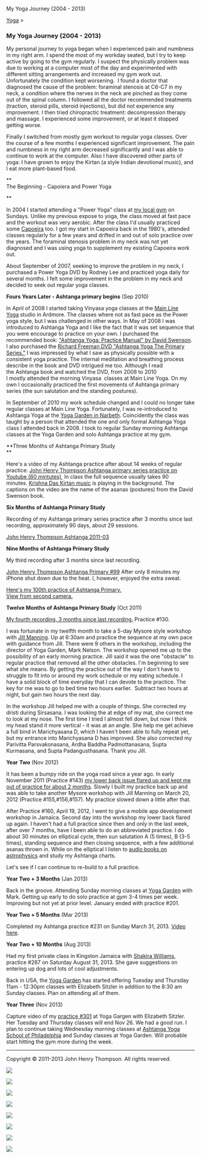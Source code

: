 My Yoga Journey (2004 - 2013) 

[Yoga](../yoga.md)‎ > ‎

### My Yoga Journey (2004 - 2013)

My personal journey to yoga began when I experienced pain and numbness in my right arm. I spend the most of my workday seated, but I try to keep active by going to the gym regularly. I suspect the physically problem was due to working at a computer most of the day and experimented with different sitting arrangements and increased my gym work out. Unfortunately the condition kept worsening.  I found a doctor that diagnosed the cause of the problem: foraminal stenosis at C6-C7 in my neck, a condition where the nerves in the neck are pinched as they come out of the spinal column. I followed all the doctor recommended treatments (traction, steroid pills, steroid injections), but did not experience any improvement. I then tried chiropractic treatment: decompression therapy and massage. I experienced some improvement, or at least it stopped getting worse. 

  

Finally I switched from mostly gym workout to regular yoga classes. Over the course of a few months I experienced significant improvement. The pain and numbness in my right arm decreased significantly and I was able to continue to work at the computer. Also I have discovered other parts of yoga: I have grown to enjoy the Kirtan (a style Indian devotional music), and I eat more plant-based food.

**  
The Beginning - Capoiera and Power Yoga  
  
**

In 2004 I started attending a "Power Yoga" class at [my local gym](http://www.lafitness.com/Pages/clubClassSchedule.aspx?clubid=243) on Sundays. Unlike my previous expose to yoga, the class moved at fast pace and the workout was very aerobic. After the class I'd usually practiced some [Capoeira](http://www.youtube.com/watch?v=OIX9BcYMy7Y) too. I got my start in Capoeira back in the 1980's, attended classes regularly for a few years and drifted in and out of solo practice over the years. The foraminal stenosis problem in my neck was not yet diagnosed and I was using yoga to supplement my existing Capoeira work out.

  

About September of 2007, seeking to improve the problem in my neck, I purchased a Power Yoga DVD by Rodney Lee and practiced yoga daily for several months. I felt some improvement in the problem in my neck and decided to seek out regular yoga classes.

  
**Fours Years Later - Ashtanga primary begins** (Sep 2010)

  

In April of 2008 I started taking Vinyasa yoga classes at the [Main Line Yoga](http://www.dhyana-yoga.com/mainline.html) studio in Ardmore. The classes where not as fast pace as the Power yoga style, but I was challenged in other ways. In May of 2008 I was introduced to Ashtanga Yoga and I like the fact that it was set sequence that you were encourage to practice on your own. I purchased the recommended book: ["Ashtanga Yoga: Practice Manual" by David Swenson](http://www.amazon.com/Ashtanga-Yoga-Practice-Illustrated-Personal/dp/1891252089). I also purchased the [Richard Freeman DVD "Ashtanga Yoga The Primary Series."](http://www.amazon.com/Ashtanga-Yoga-Primary-Richard-Freeman/dp/B000NIVNKK) I was impressed by what I saw as physically possible with a consistent yoga practice. The internal meditation and breathing process describe in the book and DVD intrigued me too. Although I read the Ashtanga book and watched the DVD, from 2008 to 2010 I mostly attended the morning Vinyasa  classes at Main Line Yoga. On my own I occasionally practiced the first movements of Ashtanga primary series (the sun salutation and the standing postures). 

  

In September of 2010 my work schedule changed and I could no longer take regular classes at Main Line Yoga. Fortunately, I was re-introduced to Ashtanga Yoga at the [Yoga Garden in Narbeth](http://www.yogagardennarberth.com/). Coincidently the class was taught by a person that attended the one and only formal Ashtanga Yoga class I attended back in 2008. I took to regular Sunday morning Ashtanga classes at the Yoga Garden and solo Ashtanga practice at my gym. 

  

**Three Months of Ashtanga Primary Study  
**

  

Here's a video of my Ashtanga practice after about 14 weeks of regular practice: [John Henry Thompson Ashtanga primary series practice on Youtube (60 mintutes) ](http://www.youtube.com/watch?v=bIoiPerB8_Y&cc_load_policy=1) In class the full sequence usually takes 90 minutes. [Krishna Das Kirtan music](http://www.krishnadas.com/) is playing in the background. The captions on the video are the name of the asanas (postures) from the David Swenson book.  
  

**Six Months** **of Ashtanga Primary Study**

  

Recording of my Ashtanga primary series practice after 3 months since last recording, approximately 90 days, about 29 sessions.

[John Henry Thompson Ashtanga 2011-03](http://www.youtube.com/watch?v=L6M3EDv51Tk)

  

**Nine Months** **of Ashtanga Primary Study**

My third recording after 3 months since last recording.  

[John Henry Thompson Ashtanga Primary #99](http://www.youtube.com/watch?v=upCetKXWseE) After only 8 minutes my iPhone shut down due to the heat. I, however, enjoyed the extra sweat.  
  
[Here's my 100th practice of Ashtanga Primary.](http://www.youtube.com/watch?v=lVgjK5uJNPA)  
[View from second camera.](http://www.youtube.com/watch?v=plPbLxta760)  
  
**Twelve Months** **of Ashtanga Primary Study** (Oct 2011)  
  
[My fourth recording, 3 months since last recording.](http://www.youtube.com/watch?v=1JmGc0qyk78) Practice #130.  
  
I was fortunate in my twelfth month to take a 5-day Mysore style workshop with [Jill Manning](http://www.jillmanning.com/). Up at 6:30am and practice the sequence at my own pace with guidance from Jill. There were 9 others in the workshop, including the director of Yoga Garden, Mark Nelson. The workshop opened me up to the possibility of an early morning practice. Jill said it was the one "obstacle" to regular practice that removed all the other obstacles. I'm beginning to see what she means. By getting the practice out of the way I don't have to struggle to fit into or around my work schedule or my eating schedule. I have a solid block of time everyday that I can devote to the practice. The key for me was to go to bed time two hours earlier.  Subtract two hours at night, but gain two hours the next day.  
  
In the workshop Jill helped me with a couple of things. She corrected my dristi during Sirsasana. I was looking the at edge of my mat, she correct me to look at my nose. The first time I tried I almost fell down, but now I think my head stand it more vertical - it was at an angle. She help me get achieve a full bind in Marichyasana D, which I haven't been able to fully repeat yet, but my entrance into Marichyasana D has improved. She also corrected my Parivitta Parsvakonasana, Ardha Baddha Padmottanasana, Supta Kurmasana, and Supta Padangusthasana. Thank you Jill.  
  
**Year** **Two** (Nov 2012)  
  
It has been a bumpy ride on the yoga road since a year ago. In early November 2011 (Practice #143) [my lower back issue flared up and kept me out of practice for about 2 months](../z-blog-1/goodbyeandgivingthanks.md). Slowly I built my practice back up and was able to take another Mysore workshop with Jill Manning on March 20, 2012 (Practice #155,#156,#157). My practice slowed down a little after that.  
  
After Practice #160, April 19, 2012, I went to give a mobile app development workshop in Jamaica. Second day into the workshop my lower back flared up again. I haven't had a full practice since then and only in the last week, after over 7 months, have I been able to do an abbreviated practice. I do about 30 minutes on elliptical cycle, then sun salutation A (5 times), B (3-5 times), standing sequence and then closing sequence, with a few additional asanas thrown in. While on the elliptical I listen to [audio books on astrophysics](../z-blog-1/deathbyblackholeandothercosmicquandaries.md) and study my Ashtanga charts.  
  
Let's see if I can continue to re-build to a full practice.  
  
****Year** **Two** \+ 3 Months** (Jan 2013)  
  
Back in the groove. Attending Sunday morning classes at [Yoga Garden](http://yogagardennarberth.com) with Mark. Getting up early to do solo practice at gym 3-4 times per week. Improving but not yet at prior level. January ended with practice #201.  
  
**Year Two + 5 Months** (Mar 2013)  
  
Completed my Ashtanga practice #231 on Sunday March 31, 2013. [Video here](http://www.youtube.com/watch?v=zjJI_3KuGR0).  
  
**Year Two + 10 Months** (Aug 2013)  
  

Had my first private class in Kingston Jamaica with [Shakira Williams](http://about.me/ashtangajamaica), practice #267 on Saturday August 31, 2013. She gave suggestions on entering up dog and lots of cool adjustments.  
  
Back in USA, the [Yoga Garden](http://yogagardennarberth.com) has started offering Tuesday and Thursday 11am - 12:30pm classes with Elizabeth Sitzler in addition to the 8:30 am Sunday classes. Plan on attending all of them.  
  

**Year Three** (Nov 2013)  
  

Capture video of my [practice #301](http://www.youtube.com/watch?v=4SZ3CslIb-s&feature=youtu.behttp://www.youtube.com/watch?v=4SZ3CslIb-s&feature=youtu.be) at Yoga Gargen with Elizabeth Sitzler. Her Tuesday and Thursday classes will end Nov 26. We had a good run. I plan to continue taking Wednesday morning classes at [Ashtanga Yoga School of Philadelphia](http://aysphiladelphia.com) and Sunday classes at Yoga Garden. Will probable start hitting the gym more during the week.  
  

* * *

Copyright © 2011-2013 John Henry Thompson. All rights reserved.

  

  

[![](../_/rsrc/1329795151888/yoga/yoga-journey/jht-mid-shot-height=318&width=320.png)](../home.md)

  

[![](../_/rsrc/1329795151888/yoga/yoga-journey/gym-setting.png)](http://www.youtube.com/watch?v=bIoiPerB8_Y&cc_load_policy=1#t=54m58s)

[![](../_/rsrc/1329795151887/yoga/yoga-journey/ash-3mo.png)](http://www.youtube.com/watch?v=L6M3EDv51Tk#t=41m32s)

[![](../_/rsrc/1329795151887/yoga/yoga-journey/ash-6mo-head-cu.png)](http://www.youtube.com/watch?v=lVgjK5uJNPA#t=59m48s)

[![](../_/rsrc/1329795151887/yoga/yoga-journey/ash-6mo-head-long.png)](http://www.youtube.com/watch?v=plPbLxta760#t=59m33s)  

[![](../_/rsrc/1329795151888/yoga/yoga-journey/ash-6mo-lotus-elevated.png)](http://www.youtube.com/watch?v=plPbLxta760#t=1h04m51s)  
  

[![](../_/rsrc/1364842320894/yoga/yoga-journey/garb-2013-03-height=320&width=216.png)](http://www.youtube.com/watch?v=zjJI_3KuGR0&cc_load_policy=1#t=39m30s)

  

  

[![](../_/rsrc/1364842080041/yoga/yoga-journey/full-lotus-lift-2013-03-height=320&width=240.png)](http://www.youtube.com/watch?v=zjJI_3KuGR0&cc_load_policy=1#t=57m54s)

  


